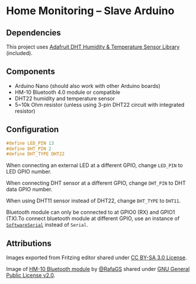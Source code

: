 # Home Monitoring – Slave Arduino

## Dependencies

This project uses [Adafruit DHT Humidity & Temperature Sensor Library](https://github.com/adafruit/DHT-sensor-library)
(included).

## Components

* Arduino Nano (should also work with other Arduino boards)
* HM-10 Bluetooth 4.0 module or compatible
* DHT22 humidity and temperature sensor
* 5~10k Ohm resistor (unless using 3-pin DHT22 circuit with integrated resistor)

## Configuration

```c
#define LED_PIN 13
#define DHT_PIN 2
#define DHT_TYPE DHT22
```

When connecting an external LED at a different GPIO, change `LED_PIN` to LED GPIO number.

When connecting DHT sensor at a different GPIO, change `DHT_PIN` to DHT data GPIO number.

When using DHT11 sensor instead of DHT22, change `DHT_TYPE` to `DHT11`.

Bluetooth module can only be connected to at GPIO0 (RX) and GPIO1 (TX).To connect bluetooth module at different GPIO,
use an instance of [`SoftwareSerial`](https://www.arduino.cc/en/Reference/SoftwareSerialConstructor) instead of `Serial`.

## Attributions

Images exported from Fritzing editor shared under [CC BY-SA 3.0 License](https://creativecommons.org/licenses/by-sa/3.0/).

Image of [HM-10 Bluetooth module](https://github.com/RafaGS/Fritzing/blob/master/Bluetooth%20HM-10.fzpz)
by [@RafaGS](https://github.com/RafaGS) shared under
[GNU General Public License v2.0](https://github.com/RafaGS/Fritzing/blob/master/LICENSE).
